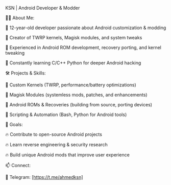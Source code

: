 KSN | Android Developer & Modder

👨‍💻 About Me:

🔹 12-year-old developer passionate about Android customization & modding

🔹 Creator of TWRP kernels, Magisk modules, and system tweaks

🔹 Experienced in Android ROM development, recovery porting, and kernel tweaking

🔹 Constantly learning C/C++ Python for deeper Android hacking

🛠 Projects & Skills:

📌 Custom Kernels (TWRP, performance/battery optimizations)

📌 Magisk Modules (systemless mods, patches, and enhancements)

📌 Android ROMs & Recoveries (building from source, porting devices)

📌 Scripting & Automation (Bash, Python for Android tools)

🚀 Goals:

🔥 Contribute to open-source Android projects

🔥 Learn reverse engineering & security research

🔥 Build unique Android mods that improve user experience

📫 Connect:

💬 Telegram: [https://t.me/ahmedksn]
